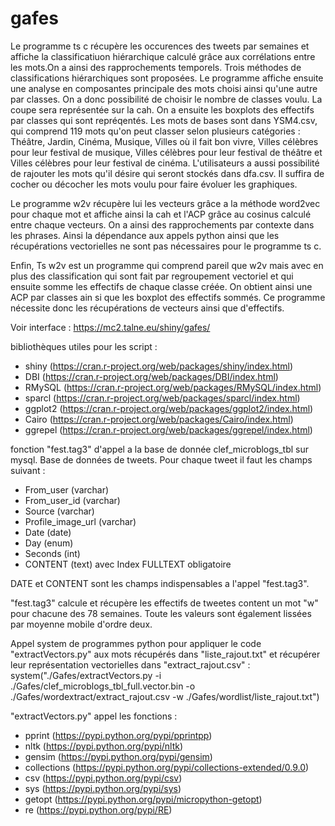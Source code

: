 # gafes

Le programme ts c récupère les occurences des tweets par semaines et affiche la classificatiuon hiérarchique calculé grâce aux corrélations entre les mots.On a ainsi des rapprochements temporels. Trois méthodes de classifications hiérarchiques sont proposées. 
Le programme affiche ensuite une analyse en composantes principale des mots choisi ainsi qu'une autre par classes. On a donc possibilité de choisir le nombre de classes voulu. La coupe sera représentée sur la cah.
On a ensuite les boxplots des effectifs par classes qui sont repréqentés.
Les mots de bases sont dans YSM4.csv, qui comprend 119 mots qu'on peut classer selon plusieurs catégories : Théâtre, Jardin, Cinéma, Musique, Villes où il fait bon vivre, Villes célèbres pour leur festival de musique, Villes célèbres pour leur festival de théâtre et Villes célèbres pour leur festival de cinéma.
L'utilisateurs a aussi possibilité de rajouter les mots qu'il désire qui seront stockés dans dfa.csv.
Il suffira de cocher ou décocher les mots voulu pour faire évoluer les graphiques.

Le programme w2v récupère lui les vecteurs grâce a la méthode word2vec pour chaque mot et affiche ainsi la cah et l'ACP grâce au cosinus calculé entre chaque vecteurs. 
On a ainsi des rapprochements par contexte dans les phrases.
Ainsi la dépendance aux appels python ainsi que les récupérations vectorielles ne sont pas nécessaires pour le programme ts c.

Enfin, Ts w2v est un programme qui comprend pareil que w2v mais avec en plus des classification qui sont fait par regroupement vectoriel et qui ensuite somme les effectifs de chaque classe créée. On obtient ainsi une ACP par classes ain si que les boxplot des effectifs sommés. Ce programme nécessite donc les récupérations de vecteurs ainsi que d'effectifs.

Voir interface : https://mc2.talne.eu/shiny/gafes/


bibliothèques utiles pour les script :
- shiny (https://cran.r-project.org/web/packages/shiny/index.html)
- DBI (https://cran.r-project.org/web/packages/DBI/index.html)
- RMySQL (https://cran.r-project.org/web/packages/RMySQL/index.html)
- sparcl (https://cran.r-project.org/web/packages/sparcl/index.html)
- ggplot2 (https://cran.r-project.org/web/packages/ggplot2/index.html)
- Cairo (https://cran.r-project.org/web/packages/Cairo/index.html)
- ggrepel (https://cran.r-project.org/web/packages/ggrepel/index.html)

fonction "fest.tag3" d'appel a la base de donnée clef_microblogs_tbl sur mysql.
Base de données de tweets. Pour chaque tweet il faut les champs suivant :
  - From_user (varchar)
  - From_user_id (varchar)
  - Source (varchar)
  - Profile_image_url (varchar)
  - Date (date)
  - Day (enum)
  - Seconds (int)
  - CONTENT (text) avec Index FULLTEXT obligatoire

DATE et CONTENT sont les champs indispensables a l'appel "fest.tag3".


"fest.tag3" calcule et récupère les effectifs de tweetes content un mot "w" pour chacune des 78 semaines. Toute les valeurs sont également
lissées par moyenne mobile d'ordre deux.


Appel system de programmes python pour appliquer le code "extractVectors.py" aux mots récupérés dans "liste_rajout.txt" et récupérer leur représentation vectorielles dans "extract_rajout.csv" : 
system("./Gafes/extractVectors.py -i ./Gafes/clef_microblogs_tbl_full.vector.bin -o ./Gafes/wordextract/extract_rajout.csv -w ./Gafes/wordlist/liste_rajout.txt")

"extractVectors.py" appel les fonctions :
- pprint (https://pypi.python.org/pypi/pprintpp)
- nltk (https://pypi.python.org/pypi/nltk)
- gensim (https://pypi.python.org/pypi/gensim)
- collections (https://pypi.python.org/pypi/collections-extended/0.9.0)
- csv (https://pypi.python.org/pypi/csv)
- sys (https://pypi.python.org/pypi/sys)
- getopt (https://pypi.python.org/pypi/micropython-getopt)
- re (https://pypi.python.org/pypi/RE)
